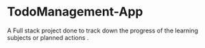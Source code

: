 # TodoManagement-App
A Full stack project done to track down the progress of the learning subjects or planned actions . 
